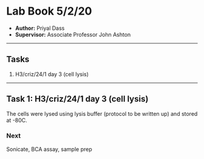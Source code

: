 # Lab Book 5/2/20
- **Author:** Priyal Dass
- **Supervisor:** Associate Professor John Ashton
------------------------------------------------------------------
## Tasks

1. H3/criz/24/1 day 3 (cell lysis)
------------------------------------------------------------------
## Task 1: H3/criz/24/1 day 3 (cell lysis)

The cells were lysed using lysis buffer (protocol to be written up) and stored at -80C.

### Next
Sonicate, BCA assay, sample prep

